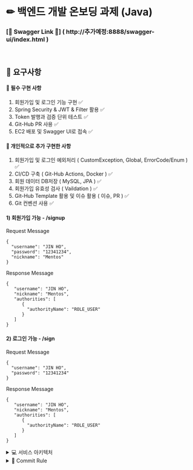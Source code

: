 # ✏ 백엔드 개발 온보딩 과제 (Java)

### [🏫 Swagger Link 📝] ( http://추가예정:8888/swagger-ui/index.html )
<br>

## 📝 요구사항
#### 📝 필수 구현 사항
1. 회원가입 및 로그인 기능 구현 ✅
2. Spring Security & JWT & Filter 활용 ✅
3. Token 발행과 검증 단위 테스트 ✅
4. Git-Hub PR 사용 ✅
5. EC2 배포 및 Swagger UI로 접속 ✅
#### 📝 개인적으로 추가 구현한 사항
1. 회원가입 및 로그인 예외처리 ( CustomException, Global, ErrorCode/Enum ) ✅
2. CI/CD 구축 ( Git-Hub Actions, Docker ) ✅
3. 회원 데이터 DB저장 ( MySQL, JPA ) ✅
4. 회원가입 유효성 검사 ( Vaildation ) ✅
5. Git-Hub Template 활용 및 이슈 활용 ( 이슈, PR ) ✅
6. Git 컨벤션 사용 ✅

#### 1) 회원가입 가능 - /signup
Request Message
```
{
  "username": "JIN HO",
  "password": "12341234",
  "nickname": "Mentos"
}
```

Response Message
```
{
   "username": "JIN HO",
   "nickname": "Mentos",
   "authorities": [
      {
        "authorityName": "ROLE_USER"
      }
   ]		
}
```
#### 2) 로그인 가능 - /sign
Request Message
```
{
  "username": "JIN HO",
  "password": "12341234"
}
```

Response Message
```
{
   "username": "JIN HO",
   "nickname": "Mentos",
   "authorities": [
      {
        "authorityName": "ROLE_USER"
      }
   ]		
}
```

<details>
<summary> 💻 서비스 아키텍처 </summary>
<div markdown="1">
  
![아키텍처](https://github.com/user-attachments/assets/ab819b6a-d161-4c90-8fb3-e537b55d30ed)

</div>
</details>

<details>
<summary>🌠 Commit Rule</summary>
<div markdown="1">
  
### 🌠 Commit Rules
| 작업 타입 | 작업내용 |
| --- | --- |
| ✨ feat | 새로운 기능을 추가 |
| 🩹 fix | 코드 수정 |
| 🍻 test | 테스트 코드를 작성 |
| 🔨 add | package.json 변경(npm 설치 등) |

</div>
</details>
